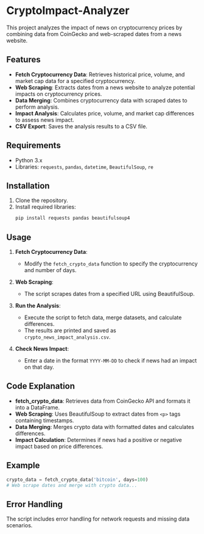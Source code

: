 # CryptoImpact-Analyzer

This project analyzes the impact of news on cryptocurrency prices by combining data from CoinGecko and web-scraped dates from a news website.

## Features

- **Fetch Cryptocurrency Data**: Retrieves historical price, volume, and market cap data for a specified cryptocurrency.
- **Web Scraping**: Extracts dates from a news website to analyze potential impacts on cryptocurrency prices.
- **Data Merging**: Combines cryptocurrency data with scraped dates to perform analysis.
- **Impact Analysis**: Calculates price, volume, and market cap differences to assess news impact.
- **CSV Export**: Saves the analysis results to a CSV file.

## Requirements

- Python 3.x
- Libraries: `requests`, `pandas`, `datetime`, `BeautifulSoup`, `re`

## Installation

1. Clone the repository.
2. Install required libraries:
   ```bash
   pip install requests pandas beautifulsoup4
   ```

## Usage

1. **Fetch Cryptocurrency Data**:
   - Modify the `fetch_crypto_data` function to specify the cryptocurrency and number of days.

2. **Web Scraping**:
   - The script scrapes dates from a specified URL using BeautifulSoup.

3. **Run the Analysis**:
   - Execute the script to fetch data, merge datasets, and calculate differences.
   - The results are printed and saved as `crypto_news_impact_analysis.csv`.

4. **Check News Impact**:
   - Enter a date in the format `YYYY-MM-DD` to check if news had an impact on that day.

## Code Explanation

- **fetch_crypto_data**: Retrieves data from CoinGecko API and formats it into a DataFrame.
- **Web Scraping**: Uses BeautifulSoup to extract dates from `<p>` tags containing timestamps.
- **Data Merging**: Merges crypto data with formatted dates and calculates differences.
- **Impact Calculation**: Determines if news had a positive or negative impact based on price differences.

## Example

```python
crypto_data = fetch_crypto_data('bitcoin', days=100)
# Web scrape dates and merge with crypto data...
```

## Error Handling

The script includes error handling for network requests and missing data scenarios.

